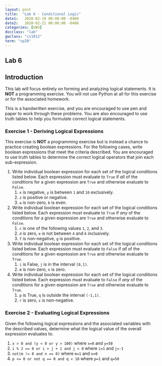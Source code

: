 ```yaml
---
layout: post
title:  "Lab 6 - Conditional Logic"
date1:   2020-02-19 00:00:00 -0400
date2:   2020-02-21 00:00:00 -0400
categories: [GWU]
docclass: "lab"
gwclass: "cs1012"
term: "sp20"
---
```

<head>
  <link href="/css/syntax.css" rel="stylesheet">
</head>

## Lab 6

## Introduction
This lab will focus entirely on forming and analyzing logical statements.  It is **NOT** a programming exercise.  You will not use Python at all for this exercise or for the associated homework.  

This is a handwritten exercise, and you are encouraged to use pen and paper to work through these problems.  You are also encouraged to use truth tables to help you formulate correct logical statements.

### Exercise 1 - Deriving Logical Expressions

This exercise is **NOT** a programming exercise but is instead a chance to practice creating boolean expressions.  For the following cases, write boolean expressions that meet the criteria described.  You are encouraged to use truth tables to determine the correct logical operators that join each sub-expression.

1. Write individual boolean expression for each set of the logical conditions listed below.  Each expression must evaluate to ```True``` if *all* of the conditions for a given expression are ```True``` and otherwise evaluate to ```False```.
    1. ```x``` is negative, ```y``` is between ```1``` and ```10``` exclusively.
    2. ```z``` is positive or negative.
    3. ```a``` is non-zero, ```b``` is even.
2. Write individual boolean expression for each set of the logical conditions listed below.  Each expression must evaluate to ```True``` if *any* of the conditions for a given expression are ```True``` and otherwise evaluate to ```False```.
    1. ```c``` is one of the following values ```1```, ```2```, and ```3```.
    2. ```d``` is zero, ```e``` is not between ```4``` and ```6``` inclusively.
    3. ```f``` is non-negative, ```g``` is positive.
3. Write individual boolean expression for each set of the logical conditions listed below.  Each expression must evaluate to ```False``` if *all* of the conditions for a given expression are ```True``` and otherwise evaluate to ```True```.
    1. ```i``` is False, ```j``` is in the interval ```[0,1)```.
    2. ```m``` is non-zero, ```n``` is zero.
4. Write individual boolean expression for each set of the logical conditions listed below.  Each expression must evaluate to ```False``` if *any* of the conditions for a given expression are ```True``` and otherwise evaluate to ```True```.
    1. ```p``` is True, ```q``` is outside the interval ```(-1,1)```.
    2. ```r``` is zero, ```s``` is non-negative.

### Exercise 2 - Evaluating Logical Expressions

Given the following logical expressions and the associated variables with the described values, determine what the logical value of the overall expression evaluates to.

1. ```x > 0 and (y < 0 or y > 100)``` where ```x=0``` and ```y=50```
2. ```i % 2 == 0 or i > j + 1 and j < 0``` where ```i=1``` and ```j=-1```
3. ```not(m != 0 and n == 0)``` where ```m=1``` and ```n=0```
4. ```p <= 0 or not q == 0 and q < 10``` where ```p=1``` and ```q=50```
